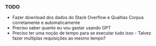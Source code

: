 ### TODO
- Fazer download dos dados do Stack Overflow e Qualtias Corpus corretamente e automaticamente
- Preciso saber quanto eu vou gastar usando GPT
- Preciso ter uma noção de tempo para se executar tudo isso - Talvez fazer multiplas requisições ao mesmo tempo?